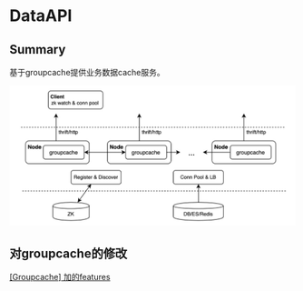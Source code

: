 # DataAPI

## Summary

基于groupcache提供业务数据cache服务。

![illustrate pedt-scala](https://github.com/cyber4ron/notes/blob/master/images/data_api_archt.jpg)

## 对groupcache的修改
<a href="https://docs.google.com/document/d/11fE2Tw8QJ2dbMFBa4sOPPfoNvunhZ40eXgSY77g73lk">[Groupcache] 加的features</a>







